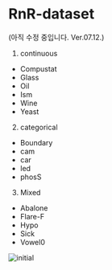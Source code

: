 # RnR-dataset

(아직 수정 중입니다. Ver.07.12.)


1. continuous
 - Compustat
 - Glass
 - Oil
 - Ism
 - Wine
 - Yeast

2. categorical
 - Boundary
 - cam 
 - car
 - led
 - phosS

3. Mixed
 - Abalone
 - Flare-F
 - Hypo
 - Sick
 - Vowel0

![initial](https://user-images.githubusercontent.com/54100174/124717040-b787dc00-df3f-11eb-8e5d-4ea2ddc0806b.PNG)
